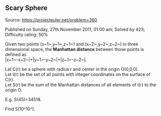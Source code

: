 Scary Sphere
------------

Source: https://projecteuler.net/problem=360

Published on Sunday, 27th November 2011, 01:00 am; Solved by 423;
Difficulty rating: 50%

Given two points (x~1~,y~1~,z~1~) and (x~2~,y~2~,z~2~) in three
dimensional space, the **Manhattan distance** between those points is
defined as\
 |x~1~-x~2~|+|y~1~-y~2~|+|z~1~-z~2~|.

Let C(r) be a sphere with radius r and center in the origin O(0,0,0).\
 Let I(r) be the set of all points with integer coordinates on the
surface of C(r).\
 Let S(r) be the sum of the Manhattan distances of all elements of I(r)
to the origin O.

E.g. S(45)=34518.

Find S(10^10^).
